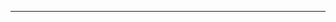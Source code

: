 <!--
CO_OP_TRANSLATOR_METADATA:
{
  "original_hash": "cffce88f960004dcc957455277e790f9",
  "translation_date": "2025-08-27T23:45:05+00:00",
  "source_file": "03-GettingStarted/05-stdio-server/README.md",
  "language_code": "sw"
}
-->


---

